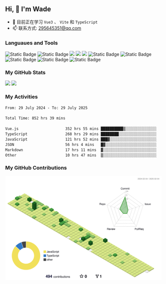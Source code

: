 ## Hi, 👋 I'm Wade

- 🌱 目前正在学习 `Vue3` 、 `Vite` 和 `TypeScript`
- 📫 联系方式: 295645351@qq.com

### Languaues and Tools

<span > 
  <img alt="Static Badge" src="https://img.shields.io/badge/Vue-%2342b883?style=flat-square&logo=Vue&logoColor=%23fff"> 
  <img alt="Static Badge" src="https://img.shields.io/badge/TypeScript-%230072b3?style=flat-square&logo=TypeScript&logoColor=%23fff"> 
  <img src="https://img.shields.io/badge/-JavaScript-F7DF1E?style=flat-square&logo=javascript&logoColor=white" /> 
  <img src="https://img.shields.io/badge/-HTML5-E34F26?style=flat-square&logo=html5&logoColor=white" /> 
  <img src="https://img.shields.io/badge/-CSS3-1572B6?style=flat-square&logo=css3" /> 
  <img alt="Static Badge" src="https://img.shields.io/badge/Webpack-%230072b3?style=flat-square&logo=webpack&logoColor=%23fff"> 
  <img alt="Static Badge" src="https://img.shields.io/badge/Vite-%239a60fe?style=flat-square&logo=vite&logoColor=%23fff"> 
  <img alt="Static Badge" src="https://img.shields.io/badge/Sass-%23c66394?style=flat-square&logo=Sass&logoColor=%23fff"> 
  <img alt="Static Badge" src="https://img.shields.io/badge/Visual_Studio_Code-007ACC?style=flat-square&logo=Visual-Studio-Code&logoColor=white"> 
  <img alt="Static Badge" src="https://img.shields.io/badge/Git-F05032?style=flat-square&logo=Git&logoColor=white">  
</span>


### My GitHub Stats

<div align="left">
  <img src="https://github-readme-stats.vercel.app/api?username=Cwd295645351&show_icons=true" /> 
  <img src="https://github-readme-stats.vercel.app/api/top-langs/?username=Cwd295645351&layout=compact&langs_count=6&text_color=000&icon_color=fff&theme=graywhite" />
</div>

### My Activities

<!--START_SECTION:waka-->

```txt
From: 29 July 2024 - To: 29 July 2025

Total Time: 852 hrs 39 mins

Vue.js                     352 hrs 55 mins ██████████▒░░░░░░░░░░░░░░   41.39 %
TypeScript                 268 hrs 29 mins ████████░░░░░░░░░░░░░░░░░   31.49 %
JavaScript                 121 hrs 52 mins ███▓░░░░░░░░░░░░░░░░░░░░░   14.29 %
JSON                       56 hrs 4 mins   █▓░░░░░░░░░░░░░░░░░░░░░░░   06.58 %
Markdown                   17 hrs 11 mins  ▓░░░░░░░░░░░░░░░░░░░░░░░░   02.02 %
Other                      10 hrs 47 mins  ▒░░░░░░░░░░░░░░░░░░░░░░░░   01.27 %
```

<!--END_SECTION:waka-->

### My GitHub Contributions

![](./profile-3d-contrib/profile-green-animate.svg)
